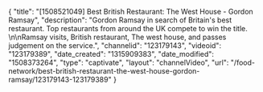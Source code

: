 {
    "title": "[1508521049] Best British Restaurant: The West House - Gordon Ramsay",
    "description": "Gordon Ramsay in search of Britain's best restaurant. Top restaurants from around the UK compete to win the title. \n\nRamsay visits, British restaurant, The west house, and passes judgement on the service.",
    "channelid": "123179143",
    "videoid": "123179389",
    "date_created": "1315909383",
    "date_modified": "1508373264",
    "type": "captivate",
    "layout": "channelVideo",
    "url": "\/food-network\/best-british-restaurant-the-west-house-gordon-ramsay\/123179143-123179389"
}